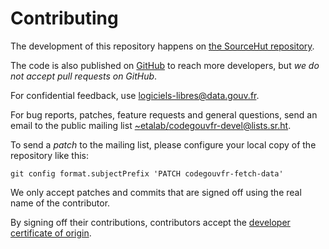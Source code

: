 # Contributing

The development of this repository happens on [the SourceHut repository](https://git.sr.ht/~etalab/codegouvfr-fetch-data).

The code is also published on [GitHub](https://github.com/etalab/codegouvfr-data) to reach more developers, but *we do not accept pull requests on GitHub*.

For confidential feedback, use [logiciels-libres@data.gouv.fr](mailto:logiciels-libres@data.gouv.fr).

For bug reports, patches, feature requests and general questions, send an email to the public mailing list [~etalab/codegouvfr-devel@lists.sr.ht](mailto:~etalab/codegouvfr-devel@lists.sr.ht).

To send a *patch* to the mailing list, please configure your local copy of the repository like this:

`git config format.subjectPrefix 'PATCH codegouvfr-fetch-data'`

We only accept patches and commits that are signed off using the real name of the contributor.

By signing off their contributions, contributors accept the [developer certificate of origin](https://developercertificate.org).
